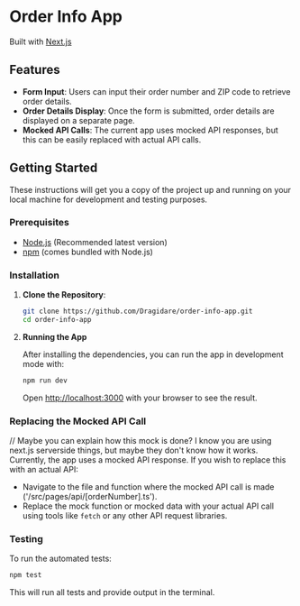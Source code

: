# Order Info App

Built with [Next.js](https://nextjs.org/)

## Features

- **Form Input**: Users can input their order number and ZIP code to retrieve order details.
- **Order Details Display**: Once the form is submitted, order details are displayed on a separate page.
- **Mocked API Calls**: The current app uses mocked API responses, but this can be easily replaced with actual API calls.

## Getting Started

These instructions will get you a copy of the project up and running on your local machine for development and testing purposes.

### Prerequisites

- [Node.js](https://nodejs.org/) (Recommended latest version)
- [npm](https://www.npmjs.com/) (comes bundled with Node.js)

### Installation

1.  **Clone the Repository**:

    ```bash
    git clone https://github.com/Dragidare/order-info-app.git
    cd order-info-app

    ```

2.  **Running the App**

    After installing the dependencies, you can run the app in development mode with:

       ```bash
       npm run dev
       ```

    Open [http://localhost:3000](http://localhost:3000) with your browser to see the result.


### Replacing the Mocked API Call

// Maybe you can explain how this mock is done?  I know you are using next.js serverside things, but maybe they don't 
know how it works.
Currently, the app uses a mocked API response. If you wish to replace this with an actual API:

- Navigate to the file and function where the mocked API call is made ('/src/pages/api/[orderNumber].ts').
- Replace the mock function or mocked data with your actual API call using tools like `fetch` or any other API request libraries.

### Testing

To run the automated tests:

```bash
npm test
```    

This will run all tests and provide output in the terminal.
